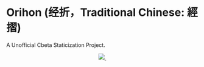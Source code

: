 # Orihon (经折，Traditional Chinese: 經摺)

A Unofficial Cbeta Staticization Project.

<p align="center">
  <a aria-label="Vercel logo" href="https://vercel.com">
    <img src="https://badgen.net/badge/icon/Made%20by%20Vercel?icon=zeit&label&color=black&labelColor=black">
  </a>
  <a aria-label="License" href="https://github.com/RaoHai/orihon/blob/main/LICENSE">
    <img alt="" src="https://badgen.net/github/license/RaoHai/orihon">
  </a>
</p>
